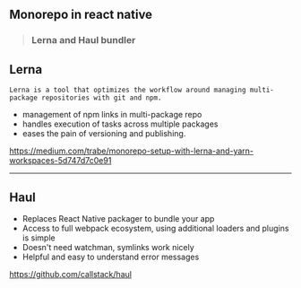 ## Monorepo in react native

> ### Lerna and Haul bundler  

## Lerna
`
Lerna is a tool that optimizes the workflow around managing multi-package repositories with git and npm.
`
* management of npm links in multi-package repo
* handles execution of tasks across multiple packages
* eases the pain of versioning and publishing.  

https://medium.com/trabe/monorepo-setup-with-lerna-and-yarn-workspaces-5d747d7c0e91

---

## Haul 

* Replaces React Native packager to bundle your app
* Access to full webpack ecosystem, using additional loaders and plugins is simple
* Doesn't need watchman, symlinks work nicely
* Helpful and easy to understand error messages
 

https://github.com/callstack/haul